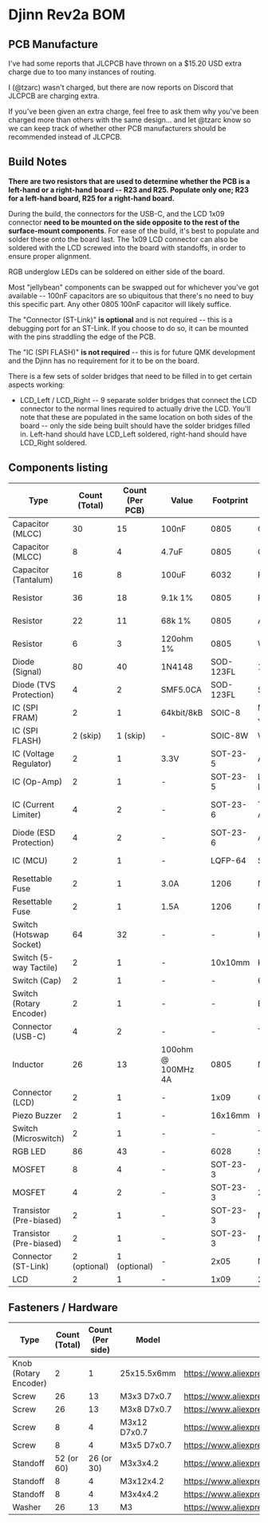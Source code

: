 # Djinn Rev2a BOM

## PCB Manufacture

I've had some reports that JLCPCB have thrown on a $15.20 USD extra charge due to too many instances of routing.

I (@tzarc) wasn't charged, but there are now reports on Discord that JLCPCB are charging extra.

If you've been given an extra charge, feel free to ask them why you've been charged more than others with the same design... and let @tzarc know so we can keep track of whether other PCB manufacturers should be recommended instead of JLCPCB.

## Build Notes

**There are two resistors that are used to determine whether the PCB is a left-hand or a right-hand board -- R23 and R25. Populate only one; R23 for a left-hand board, R25 for a right-hand board.**

During the build, the connectors for the USB-C, and the LCD 1x09 connector **need to be mounted on the side opposite to the rest of the surface-mount components**. For ease of the build, it's best to populate and solder these onto the board last. The 1x09 LCD connector can also be soldered with the LCD screwed into the board with standoffs, in order to ensure proper alignment.

RGB underglow LEDs can be soldered on either side of the board.

Most "jellybean" components can be swapped out for whichever you've got available -- 100nF capacitors are so ubiquitous that there's no need to buy this specific part. Any other 0805 100nF capacitor will likely suffice.

The "Connector (ST-Link)" **is optional** and is not required -- this is a debugging port for an ST-Link. If you choose to do so, it can be mounted with the pins straddling the edge of the PCB.

The "IC (SPI FLASH)" **is not required** -- this is for future QMK development and the Djinn has no requirement for it to be on the board.

There is a few sets of solder bridges that need to be filled in to get certain aspects working:

* LCD_Left / LCD_Right -- 9 separate solder bridges that connect the LCD connector to the normal lines required to actually drive the LCD. You'll note that these are populated in the same location on both sides of the board -- only the side being built should have the solder bridges filled in. Left-hand should have LCD_Left soldered, right-hand should have LCD_Right soldered.

## Components listing

| Type                    | Count (Total) | Count (Per PCB) | Value              | Footprint | Part Number               | Link                                                                                                                                                                                                                                                      |
|-------------------------|---------------|-----------------|--------------------|-----------|---------------------------|-----------------------------------------------------------------------------------------------------------------------------------------------------------------------------------------------------------------------------------------------------------|
| Capacitor (MLCC)        | 30            | 15              | 100nF              | 0805      | CL21F104ZBCNNNC           | https://lcsc.com/product-detail/Multilayer-Ceramic-Capacitors-MLCC-SMD-SMT_Samsung-Electro-Mechanics-CL21F104ZBCNNNC_C1760.html                                                                                                                           |
| Capacitor (MLCC)        | 8             | 4               | 4.7uF              | 0805      | CL21A475KAQNNNE           | https://lcsc.com/product-detail/Multilayer-Ceramic-Capacitors-MLCC-SMD-SMT_Samsung-Electro-Mechanics-CL21A475KAQNNNE_C1779.html                                                                                                                           |
| Capacitor (Tantalum)    | 16            | 8               | 100uF              | 6032      | F931C107KCC               | https://lcsc.com/product-detail/Tantalum-Capacitors_AVX-F931C107KCC_C273664.html                                                                                                                                                                          |
| Resistor                | 36            | 18              | 9.1k 1%            | 0805      | RK73H2ATTD9101F           | https://lcsc.com/product-detail/Chip-Resistor-Surface-Mount_KOA-Speer-Elec-RK73H2ATTD9101F_C317276.html                                                                                                                                                   |
| Resistor                | 22            | 11              | 68k 1%             | 0805      | AC0805FR-0768KL           | https://lcsc.com/product-detail/Chip-Resistor-Surface-Mount_YAGEO-AC0805FR-0768KL_C228958.html                                                                                                                                                            |
| Resistor                | 6             | 3               | 120ohm 1%          | 0805      | WR08X1200FTL              | https://lcsc.com/product-detail/Chip-Resistor-Surface-Mount_Walsin-Tech-Corp-WR08X1200FTL_C163960.html                                                                                                                                                    |
| Diode (Signal)          | 80            | 40              | 1N4148             | SOD-123FL | 1N4148WL                  | https://lcsc.com/product-detail/Switching-Diode_Shandong-Jingdao-Microelectronics-1N4148WL_C108804.html                                                                                                                                                   |
| Diode (TVS Protection)  | 4             | 2               | SMF5.0CA           | SOD-123FL | SMF5.0CA                  | https://lcsc.com/product-detail/TVS_MDD-Microdiode-Electronics-SMF5-0CA_C364279.html                                                                                                                                                                      |
| IC (SPI FRAM)           | 2             | 1               | 64kbit/8kB         | SOIC-8    | MB85RS64PNF-G-JNERE1      | https://lcsc.com/product-detail/FRAM_FUJITSU-MB85RS64PNF-G-JNERE1_C8741.html                                                                                                                                                                              |
| IC (SPI FLASH)          | 2 (skip)      | 1 (skip)        | -                  | SOIC-8W   | W25Q32JVSSIQ              | Not required for Djinn, do not populate, used for future QMK development                                                                                                                                                                                  |
| IC (Voltage Regulator)  | 2             | 1               | 3.3V               | SOT-23-5  | AP2127K-3.3TRG1           | https://lcsc.com/product-detail/Dropout-Regulators-LDO_Diodes-Incorporated-AP2127K-3-3TRG1_C156285.html                                                                                                                                                   |
| IC (Op-Amp)             | 2             | 1               | -                  | SOT-23-5  | LMV321B-TR or LMV321      | https://lcsc.com/product-detail/Low-Power-OpAmps_3PEAK-LMV321B-TR_C248567.html or https://lcsc.com/product-detail/Low-Power-OpAmps_IDCHIP-LMV321_C395459.html                                                                                             |
| IC (Current Limiter)    | 4             | 2               | -                  | SOT-23-6  | TPS2553DBVR or AP2553W6-7 | https://lcsc.com/product-detail/PMIC-Power-Distribution-Switches_Texas-Instruments-TPS2553DBVR_C55266.html or https://lcsc.com/product-detail/PMIC-Power-Distribution-Switches_Diodes-Incorporated_AP2553W6-7_Diodes-Incorporated-AP2553W6-7_C212302.html |
| Diode (ESD Protection)  | 4             | 2               | -                  | SOT-23-6  | AZC199-04S.R7G            | https://lcsc.com/product-detail/TVS_AMAZING-AZC199-04S-R7G_C356821.html                                                                                                                                                                                   |
| IC (MCU)                | 2             | 1               | -                  | LQFP-64   | STM32G474RET6             | https://au.mouser.com/ProductDetail/STMicroelectronics/STM32G474RET6?qs=%2Fha2pyFaduhBp7B0yN03ycB%252BZ%252BLXFeacrURrEXR6i%252Bv3eck5WgVsdQ%3D%3D                                                                                                        |
| Resettable Fuse         | 2             | 1               | 3.0A               | 1206      | MF-NSMF150-2              | https://lcsc.com/product-detail/PTC-Resettable-Fuses_BOURNS-MF-NSMF150-2_C89655.html                                                                                                                                                                      |
| Resettable Fuse         | 2             | 1               | 1.5A               | 1206      | MF-NSMF075-2              | https://lcsc.com/product-detail/PTC-Resettable-Fuses_BOURNS-MF-NSMF075-2_C89653.html                                                                                                                                                                      |
| Switch (Hotswap Socket) | 64            | 32              | -                  | -         | Kailh Hotswap             | https://www.aliexpress.com/item/32903471019.html                                                                                                                                                                                                          |
| Switch (5-way Tactile)  | 2             | 1               | -                  | 10x10mm   | K1-1506DN-01              | https://lcsc.com/product-detail/5-way-Tactile-Switches_Korean-Hroparts-Elec-K1-1506DN-01_C145911.html                                                                                                                                                     |
| Switch (Cap)            | 2             | 1               | -                  | -         | 6JBLK                     | https://lcsc.com/product-detail/Switch-accessories-or-Caps_E-Switch-6JBLK_C273384.html                                                                                                                                                                    |
| Switch (Rotary Encoder) | 2             | 1               | -                  | -         | EC11N1525404              | https://lcsc.com/product-detail/Coded-Rotary-Switches_ALPS-Electric-EC11N1525404_C470748.html                                                                                                                                                             |
| Connector (USB-C)       | 4             | 2               | -                  | -         | TYPE-C-31-M-12            | https://lcsc.com/product-detail/USB-Connectors_Korean-Hroparts-Elec-TYPE-C-31-M-12_C165948.html                                                                                                                                                           |
| Inductor                | 26            | 13              | 100ohm @ 100MHz 4A | 0805      | MPZ2012S101AT000          | https://lcsc.com/product-detail/Ferrite-Beads_TDK-MPZ2012S101AT000_C15957.html                                                                                                                                                                            |
| Connector (LCD)         | 2             | 1               | -                  | 1x09      | C39576                    | https://lcsc.com/product-detail/Pin-Header-Female-Header_BOOMELE-Boom-Precision-Elec-C39576_C39576.html                                                                                                                                                   |
| Piezo Buzzer            | 2             | 1               | -                  | 16x16mm   | KLJ-1625                  | https://lcsc.com/product-detail/Buzzers_KELIKING-KLJ-1625_C201041.html                                                                                                                                                                                    |
| Switch (Microswitch)    | 2             | 1               | -                  | -         | TSA451G50-250             | https://lcsc.com/product-detail/Tactile-Switches_BRIGHT-TSA451G50-250_C294483.html                                                                                                                                                                        |
| RGB LED                 | 86            | 43              | -                  | 6028      | SK6812Mini-E              | https://www.aliexpress.com/item/4000475685852.html                                                                                                                                                                                                        |
| MOSFET                  | 8             | 4               | -                  | SOT-23-3  | AO3401A                   | https://lcsc.com/product-detail/MOSFET_UMW-Youtai-Semiconductor-Co-Ltd-AO3401A_C347476.html                                                                                                                                                               |
| MOSFET                  | 4             | 2               | -                  | SOT-23-3  | 2N7002                    | https://lcsc.com/product-detail/MOSFET_MDD-Microdiode-Electronics-2N7002_C472906.html                                                                                                                                                                     |
| Transistor (Pre-biased) | 2             | 1               | -                  | SOT-23-3  | MMUN2133LT1G              | https://lcsc.com/product-detail/Digital-Transistors_ON-Semiconductor-MMUN2133LT1G_C86182.html                                                                                                                                                             |
| Transistor (Pre-biased) | 2             | 1               | -                  | SOT-23-3  | MMUN2233LT1G              | https://lcsc.com/product-detail/Transistors-NPN-PNP_ON-Semiconductor-MMUN2233LT1G_C86932.html                                                                                                                                                             |
| Connector (ST-Link)     | 2 (optional)  | 1 (optional)    | -                  | 2x05      | MTF185-205SY3             | https://lcsc.com/product-detail/Pin-Header-Female-Header_MINTRON-MTF185-205SY3_C358738.html                                                                                                                                                               |
| LCD                     | 2             | 1               | -                  | 1x09      | 2.2" No Touch             | https://www.aliexpress.com/item/4000219159401.html                                                                                                                                                                                                        |

## Fasteners / Hardware

| Type                  | Count (Total) | Count (Per side) | Model        | Link                                               |
|-----------------------|---------------|------------------|--------------|----------------------------------------------------|
| Knob (Rotary Encoder) | 2             | 1                | 25x15.5x6mm  | https://www.aliexpress.com/item/32802067713.html   |
| Screw                 | 26            | 13               | M3x3 D7x0.7  | https://www.aliexpress.com/item/32998579840.html   |
| Screw                 | 26            | 13               | M3x8 D7x0.7  | https://www.aliexpress.com/item/32998579840.html   |
| Screw                 | 8             | 4                | M3x12 D7x0.7 | https://www.aliexpress.com/item/32998579840.html   |
| Screw                 | 8             | 4                | M3x5 D7x0.7  | https://www.aliexpress.com/item/32998579840.html   |
| Standoff              | 52 (or 60)    | 26 (or 30)       | M3x3x4.2     | https://www.aliexpress.com/item/4000153040875.html |
| Standoff              | 8             | 4                | M3x12x4.2    | https://www.aliexpress.com/item/4000153040875.html |
| Standoff              | 8             | 4                | M3x4x4.2     | https://www.aliexpress.com/item/4000153040875.html |
| Washer                | 26            | 13               | M3           | https://www.aliexpress.com/item/33000267180.html   |